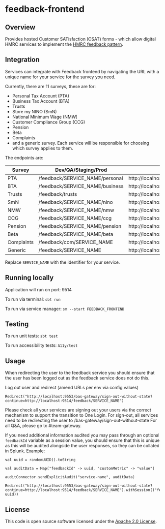 
# feedback-frontend

## Overview

Provides hosted Customer SATisfaction (CSAT) forms - which allow digital HMRC services to implement the [HMRC feedback pattern](https://design.tax.service.gov.uk/hmrc-design-patterns/feedback/).

## Integration

Services can integrate with Feedback frontend by navigating the URL with a unique name for your service for the survey you need.

Currently, there are 11 surveys, these are for:
* Personal Tax Account (PTA)
* Business Tax Account (BTA)
* Trusts
* Store my NINO (SmN)
* National Minimum Wage (NMW)
* Customer Compliance Group (CCG)
* Pension
* Beta
* Complaints
* and a generic survey. Each service will be responsible for choosing which survey applies to them.

The endpoints are:

| Survey        | Dev/QA/Staging/Prod                  | Local                                                     |
|---------------|--------------------------------------|-----------------------------------------------------------|
| PTA           | /feedback/SERVICE_NAME/personal      | http://localhost:9514/feedback/SERVICE_NAME/personal      |
| BTA           | /feedback/SERVICE_NAME/business      | http://localhost:9514/feedback/SERVICE_NAME/business      |
| Trusts        | /feedback/trusts                     | http://localhost:9514/feedback/trusts                     |
| SmN           | /feedback/SERVICE_NAME/nino          | http://localhost:9514/feedback/SERVICE_NAME/nino          |
| NMW           | /feedback/SERVICE_NAME/nmw           | http://localhost:9514/feedback/SERVICE_NAME/nmw           |
| CCG           | /feedback/SERVICE_NAME/ccg           | http://localhost:9514/feedback/SERVICE_NAME/ccg           |
| Pension       | /feedback/SERVICE_NAME/pension       | http://localhost:9514/feedback/SERVICE_NAME/pension       |
| Beta          | /feedback/SERVICE_NAME/beta          | http://localhost:9514/feedback/SERVICE_NAME/beta          | 
| Complaints    | /feedback/com/SERVICE_NAME           | http://localhost:9514/feedback/com/SERVICE_NAME           |
| Generic       | /feedback/SERVICE_NAME               | http://localhost:9514/feedback/SERVICE_NAME               |

Replace `SERVICE_NAME` with the identifier for your service.

## Running locally

Application will run on port: 9514

To run via terminal: `sbt run`

To run via service manager: `sm --start FEEDBACK_FRONTEND`

## Testing

To run unit tests: `sbt test`

To run accessibility tests: `A11y/test`

## Usage

When redirecting the user to the feedback service you should ensure that the user has been logged out as the feedback service does not do this.

Log out user and redirect (amend URLs per env via config values)
```
Redirect("http://localhost:9553/bas-gateway/sign-out-without-state?continue=http://localhost:9514/feedback/SERVICE_NAME")
```

Please check all your services are signing out your users via the correct mechanism to support the transition to One Login.
For sign-out, all services need to be redirecting the user to /bas-gateway/sign-out-without-state
For all Q&A, please go to #team-gateway.

If you need additional information audited you may pass through an optional `feedbackId` variable as a session value, you should ensure that this is unique as this will be audited alongside the user responses, so they can be collated in Splunk.
Example:
```
val uuid = randomUUID().toString

val auditData = Map("feedbackId" -> uuid, "customMetric" -> "value")

auditConnector.sendExplicitAudit("service-name", auditData)

Redirect("http://localhost:9553/bas-gateway/sign-out-without-state?continue=http://localhost:9514/feedback/SERVICE_NAME").withSession(("feedbackId", uuid))
```
## License

This code is open source software licensed under the [Apache 2.0 License]("http://www.apache.org/licenses/LICENSE-2.0.html").

